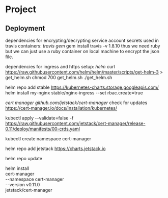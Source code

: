 # Project


## Deployment

dependencies for encrypting/decrypting service account secrets used in travis containers:
*travis gem*
gem install travis -v 1.8.10
thus we need ruby but we can just use a ruby container on local machine to encrypt the json file.


dependencies for ingress and https setup: 
*helm*
curl https://raw.githubusercontent.com/helm/helm/master/scripts/get-helm-3 > get_helm.sh
chmod 700 get_helm.sh
./get_helm.sh

helm repo add stable https://kubernetes-charts.storage.googleapis.com/
helm install my-nginx stable/nginx-ingress --set rbac.create=true 
 

*cert manager github.com/jetstack/cert-manager*
check for updates https://cert-manager.io/docs/installation/kubernetes/


kubectl apply --validate=false -f https://raw.githubusercontent.com/jetstack/cert-manager/release-0.11/deploy/manifests/00-crds.yaml

kubectl create namespace cert-manager

helm repo add jetstack https://charts.jetstack.io

helm repo update

helm install \
  cert-manager \
  --namespace cert-manager \
  --version v0.11.0 \
  jetstack/cert-manager

